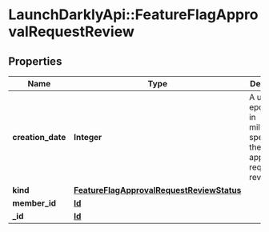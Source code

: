 # LaunchDarklyApi::FeatureFlagApprovalRequestReview

## Properties
Name | Type | Description | Notes
------------ | ------------- | ------------- | -------------
**creation_date** | **Integer** | A unix epoch time in milliseconds specifying the date the approval request was reviewed | [optional] 
**kind** | [**FeatureFlagApprovalRequestReviewStatus**](FeatureFlagApprovalRequestReviewStatus.md) |  | [optional] 
**member_id** | [**Id**](Id.md) |  | [optional] 
**_id** | [**Id**](Id.md) |  | [optional] 



